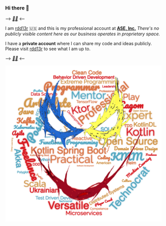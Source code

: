 ### Hi there 👋

--> __*[💙💛](https://razomforukraine.org/)*__ <--

I am [rdd13r](https://github.com/rdd13r) :us: and this is my professional account at __[ASE, Inc.](https://www.asei.systems/)__ _There's no publicly visible content here as our business operates in proprietary space._ 

I have a __private account__ where I can share my code and ideas publicly. Please visit [rdd13r](https://github.com/rdd13r) to see what I am up to.

--> __*[💙💛](https://razomforukraine.org/)*__ <--

![rdd13r](assets/img/rdd13r-v2-t.png)
